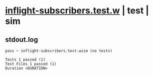 # [inflight-subscribers.test.w](../../../../../examples/tests/valid/inflight-subscribers.test.w) | test | sim

## stdout.log
```log
pass ─ inflight-subscribers.test.wsim (no tests)
 
Tests 1 passed (1)
Test Files 1 passed (1)
Duration <DURATION>
```

